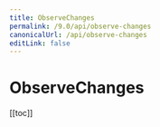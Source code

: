 ```yaml
---
title: ObserveChanges
permalink: /9.0/api/observe-changes
canonicalUrl: /api/observe-changes
editLink: false
---
```


# ObserveChanges

[[toc]]
